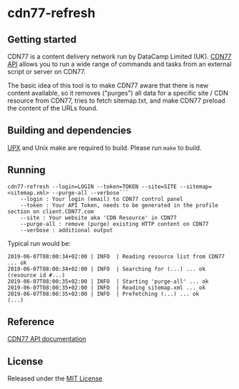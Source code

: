 # cdn77-refresh

## Getting started
CDN77 is a content delivery network run by DataCamp Limited (UK). [CDN77 API](https://client.cdn77.com/support/api) allows you to run a wide range of commands and tasks from an external script or server on CDN77.

The basic idea of this tool is to make CDN77 aware that there is new content available, so it removes ("purges") all data for a specific site / CDN resource from CDN77, tries to fetch sitemap.txt, and make CDN77 preload the content of the URLs found.

## Building and dependencies
[UPX](https://upx.github.io) and Unix make are required to build. Please run ```make``` to build.

## Running
```
cdn77-refresh --login=LOGIN --token=TOKEN --site=SITE --sitemap=<sitemap.xml> --purge-all --verbose```
    --login : Your login (email) to CDN77 control panel
    --token : Your API Token, needs to be generated in the profile section on client.CDN77.com
    --site : Your website aka 'CDN Resource' in CDN77
    --purge-all : remove (purge) existing HTTP content on CDN77
    --verbose : additional output
```
Typical run would be:
```
2019-06-07T08:00:34+02:00 | INFO  | Reading resource list from CDN77 ... ok
2019-06-07T08:00:34+02:00 | INFO  | Searching for (...) ... ok (resource id #...)
2019-06-07T08:00:35+02:00 | INFO  | Starting 'purge-all' ... ok
2019-06-07T08:00:35+02:00 | INFO  | Reading sitemap.xml ... ok
2019-06-07T08:00:35+02:00 | INFO  | Prefetching (...) ... ok
(...)
```

## Reference
[CDN77 API documentation](https://client.cdn77.com/support/api)

## License
Released under the [MIT  License](https://en.wikipedia.org/wiki/MIT_License)
